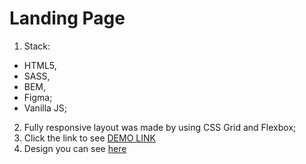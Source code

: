 # Landing Page
1. Stack: 
  - HTML5,
  - SASS,
  - BEM,
  - Figma;
  - Vanilla JS;
2. Fully responsive layout was made by using CSS Grid and Flexbox;
3. Click the link to see [DEMO LINK](https://ChrisZinch.github.io/TT/)
4. Design you can see [here](https://www.figma.com/file/LFeOtJpL0OjTcKQzuzNJGy/Test-Task?node-id=1%3A399)
